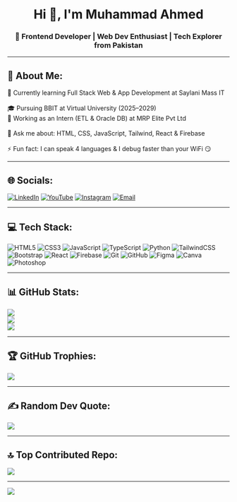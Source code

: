 <h1 align="center">Hi 👋, I'm Muhammad Ahmed</h1>
<h3 align="center">🚀 Frontend Developer | Web Dev Enthusiast | Tech Explorer from Pakistan</h3>

---

## 💫 About Me:
🌱 Currently learning Full Stack Web & App Development at Saylani Mass IT<br>  
🎓 Pursuing BBIT at Virtual University (2025–2029) <br>
🧠 Working as an Intern (ETL & Oracle DB) at MRP Elite Pvt Ltd<br>  
💬 Ask me about: HTML, CSS, JavaScript, Tailwind, React & Firebase<br>  
⚡ Fun fact: I can speak 4 languages & I debug faster than your WiFi 😏

---

## 🌐 Socials:
[![LinkedIn](https://img.shields.io/badge/LinkedIn-%230077B5.svg?logo=linkedin&logoColor=white)](https://www.linkedin.com/in/muhammad-ahmed-1799a8332/)
[![YouTube](https://img.shields.io/badge/YouTube-%23FF0000.svg?logo=YouTube&logoColor=white)](https://www.youtube.com/@iamahmedddd)
[![Instagram](https://img.shields.io/badge/Instagram-%23E4405F.svg?logo=Instagram&logoColor=white)](https://www.instagram.com/mein.ahmed/)
[![Email](https://img.shields.io/badge/Email-D14836?logo=gmail&logoColor=white)](mailto:muhammadahmedyt@gmail.com)

---
## 💻 Tech Stack:
![HTML5](https://img.shields.io/badge/html5-%23E34F26.svg?style=for-the-badge&logo=html5&logoColor=white)
![CSS3](https://img.shields.io/badge/css3-%231572B6.svg?style=for-the-badge&logo=css3&logoColor=white)
![JavaScript](https://img.shields.io/badge/javascript-%23323330.svg?style=for-the-badge&logo=javascript&logoColor=%23F7DF1E)
![TypeScript](https://img.shields.io/badge/typescript-%23007ACC.svg?style=for-the-badge&logo=typescript&logoColor=white)
![Python](https://img.shields.io/badge/python-%2314354C.svg?style=for-the-badge&logo=python&logoColor=white)
![TailwindCSS](https://img.shields.io/badge/tailwindcss-%2338B2AC.svg?style=for-the-badge&logo=tailwind-css&logoColor=white)
![Bootstrap](https://img.shields.io/badge/bootstrap-%238511FA.svg?style=for-the-badge&logo=bootstrap&logoColor=white)
![React](https://img.shields.io/badge/react-%2361DAFB.svg?style=for-the-badge&logo=react&logoColor=black)
![Firebase](https://img.shields.io/badge/firebase-%23039BE5.svg?style=for-the-badge&logo=firebase)
![Git](https://img.shields.io/badge/git-%23F05033.svg?style=for-the-badge&logo=git&logoColor=white)
![GitHub](https://img.shields.io/badge/github-%23121011.svg?style=for-the-badge&logo=github&logoColor=white)
![Figma](https://img.shields.io/badge/figma-%23F24E1E.svg?style=for-the-badge&logo=figma&logoColor=white)
![Canva](https://img.shields.io/badge/Canva-%2300C4CC.svg?style=for-the-badge&logo=Canva&logoColor=white)
![Photoshop](https://img.shields.io/badge/adobe%20photoshop-%2331A8FF.svg?style=for-the-badge&logo=adobe%20photoshop&logoColor=white)

---

## 📊 GitHub Stats:
![](https://github-readme-stats.vercel.app/api?username=CodeWithAhmedd&theme=dark&hide_border=false&include_all_commits=true&count_private=true)<br/>
![](https://nirzak-streak-stats.vercel.app/?user=CodeWithAhmedd&theme=dark&hide_border=false)<br/>
![](https://github-readme-stats.vercel.app/api/top-langs/?username=CodeWithAhmedd&theme=dark&hide_border=false&include_all_commits=true&count_private=true&layout=compact)

---

## 🏆 GitHub Trophies:
![](https://github-profile-trophy.vercel.app/?username=CodeWithAhmedd&theme=radical&no-frame=true&no-bg=false&margin-w=4)

---

## ✍️ Random Dev Quote:
![](https://quotes-github-readme.vercel.app/api?type=horizontal&theme=radical)

---

## 🔝 Top Contributed Repo:
![](https://github-contributor-stats.vercel.app/api?username=CodeWithAhmedd&limit=5&theme=dark&combine_all_yearly_contributions=true)

---

[![](https://visitcount.itsvg.in/api?id=CodeWithAhmedd&icon=0&color=0)](https://visitcount.itsvg.in)

<!-- Profile crafted with love by ChatGPT 😎 -->
